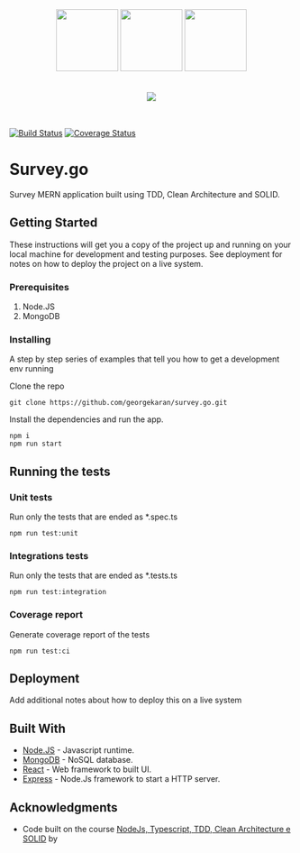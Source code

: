 <div align="center">
  <img src="https://raw.githubusercontent.com/georgekaran/survey.go/master/docs/images/mongo_logo.png" width="110" height="110"/>
  <img src="https://raw.githubusercontent.com/georgekaran/survey.go/master/docs/images/node_logo.png" width="110" height="110"/>
  <img src="https://raw.githubusercontent.com/georgekaran/survey.go/master/docs/images/react_logo.png" width="110" height="110"/>
  <br/>
  <br/>
  <br/>
  
  <img src="https://raw.githubusercontent.com/georgekaran/survey.go/master/docs/images/survey_image.png"/>
</div>

<br/>
<br/>

[![Build Status](https://travis-ci.com/georgekaran/survey.go.svg?branch=master)](https://travis-ci.com/georgekaran/survey.go)
[![Coverage Status](https://coveralls.io/repos/github/georgekaran/survey.go/badge.svg?branch=master)](https://coveralls.io/github/georgekaran/survey.go?branch=master)

# Survey.go

Survey MERN application built using TDD, Clean Architecture and SOLID. 

## Getting Started

These instructions will get you a copy of the project up and running on your local machine for development and testing purposes. See deployment for notes on how to deploy the project on a live system.

### Prerequisites

1. Node.JS
2. MongoDB

### Installing

A step by step series of examples that tell you how to get a development env running

Clone the repo
```
git clone https://github.com/georgekaran/survey.go.git
```

Install the dependencies and run the app.
```
npm i
npm run start
```

## Running the tests

### Unit tests

Run only the tests that are ended as *.spec.ts

```
npm run test:unit
```

### Integrations tests

Run only the tests that are ended as *.tests.ts

```
npm run test:integration
```

### Coverage report

Generate coverage report of the tests

```
npm run test:ci
```

## Deployment

Add additional notes about how to deploy this on a live system

## Built With

* [Node.JS](https://nodejs.org/en/docs/) - Javascript runtime.
* [MongoDB](https://docs.mongodb.com/) - NoSQL database.
* [React](https://reactjs.org/docs/getting-started.html) - Web framework to built UI.
* [Express](https://expressjs.com/en/api.html) - Node.Js framework to start a HTTP server.

## Acknowledgments

* Code built on the course [NodeJs, Typescript, TDD, Clean Architecture e SOLID](https://www.udemy.com/course/tdd-com-mango/) by 
